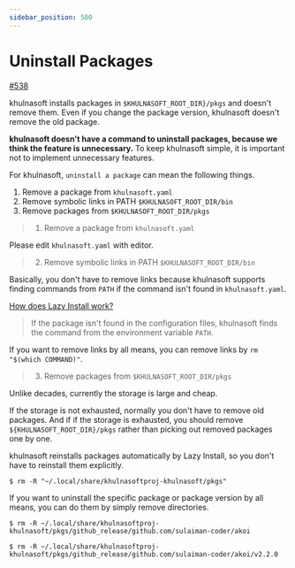 ```yaml
---
sidebar_position: 500
---
```


# Uninstall Packages

[#538](https://github.com/khulnasoftproj/khulnasoft/issues/538)

khulnasoft installs packages in `$KHULNASOFT_ROOT_DIR}/pkgs` and doesn't remove them.
Even if you change the package version, khulnasoft doesn't remove the old package.

**khulnasoft doesn't have a command to uninstall packages, because we think the feature is unnecessary.**
To keep khulnasoft simple, it is important not to implement unnecessary features.

For khulnasoft, `uninstall a package` can mean the following things.

1. Remove a package from `khulnasoft.yaml`
1. Remove symbolic links in PATH `$KHULNASOFT_ROOT_DIR/bin`
1. Remove packages from `$KHULNASOFT_ROOT_DIR/pkgs`

> 1. Remove a package from `khulnasoft.yaml`

Please edit `khulnasoft.yaml` with editor.

> 2. Remove symbolic links in PATH `$KHULNASOFT_ROOT_DIR/bin`

Basically, you don't have to remove links because khulnasoft supports finding commands from `PATH` if the command isn't found in `khulnasoft.yaml`.

[How does Lazy Install work?](/docs/reference/lazy-install#how-does-lazy-install-work)

> If the package isn't found in the configuration files,
> khulnasoft finds the command from the environment variable `PATH`.

If you want to remove links by all means, you can remove links by `rm "$(which COMMAND)"`.

> 3. Remove packages from `$KHULNASOFT_ROOT_DIR/pkgs`

Unlike decades, currently the storage is large and cheap.

If the storage is not exhausted, normally you don't have to remove old packages.
And if if the storage is exhausted, you should remove `${KHULNASOFT_ROOT_DIR}/pkgs` rather than picking out removed packages one by one.

khulnasoft reinstalls packages automatically by Lazy Install, so you don't have to reinstall them explicitly.

```console
$ rm -R "~/.local/share/khulnasoftproj-khulnasoft/pkgs"
```

If you want to uninstall the specific package or package version by all means, you can do them by simply remove directories.

```console
$ rm -R ~/.local/share/khulnasoftproj-khulnasoft/pkgs/github_release/github.com/sulaiman-coder/akoi
```

```console
$ rm -R ~/.local/share/khulnasoftproj-khulnasoft/pkgs/github_release/github.com/sulaiman-coder/akoi/v2.2.0
```
